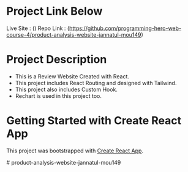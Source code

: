# Project Link Below
Live Site : ()
Repo Link : (https://github.com/programming-hero-web-course-4/product-analysis-website-jannatul-mou149)

# Project Description

* This is a Review Website Created with React.
* This project includes React Routing and designed with Tailwind.
* This project also includes Custom Hook.
* Rechart is used in this project too.

# Getting Started with Create React App

This project was bootstrapped with [Create React App](https://github.com/facebook/create-react-app).

#   p r o d u c t - a n a l y s i s - w e b s i t e - j a n n a t u l - m o u 1 4 9 
 
 